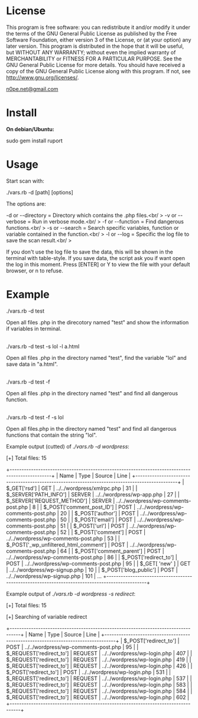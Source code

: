 License
====

This program is free software: you can redistribute it and/or modify it under the terms of the GNU General Public License as published by the Free Software Foundation, either version 3 of the License, or (at your option) any later version.
This program is distributed in the hope that it will be useful, but WITHOUT ANY WARRANTY; without even the implied warranty of MERCHANTABILITY or FITNESS FOR A PARTICULAR PURPOSE. See the GNU General Public License for more details.
You should have received a copy of the GNU General Public License along with this program. If not, see <http://www.gnu.org/licenses/>. 

n0pe.net@gmail.com

Install
====

<b>On debian/Ubuntu:</b>

sudo gem install ruport

Usage
====

Start scan with:

./vars.rb -d [path] [options]

The options are:

-d or --directory = Directory which contains the .php files.<br/ >
-v or --verbose = Run in verbose mode.<br/ >
-f or --function = Find dangerous functions.<br/ >
-s or --search = Search specific variables, function or variable contained in the function.<br/ >
-l or --log = Specific the log file to save the scan result.<br/ >

If you don't use the log file to save the data, this will be shown in the terminal with table-style.
If you save data, the script ask you if want open the log in this moment. Press [ENTER] or Y to view the file with your default browser, or n to refuse.

Example
====

./vars.rb -d test

Open all files .php in the direcotory named "test" and show the information if variables in terminal.
<br><br>

./vars.rb -d test -s lol -l a.html

Open all files .php in the directory named "test", find the variable "lol" and save data in "a.html".
<br><br>

./vars.rb -d test -f

Open all files .php in the directory named "test" and find all dangerous function.
<br><br>

./vars.rb -d test -f -s lol

Open all files.php in the directory named "test" and find all dangerous functions that contain the string "lol".


Example output (cutted) of <i>./vars.rb -d wordpress</i>:


[+] Total files: 15


+-----------------------------------------------------------------------------------------------+
|                 Name                  |  Type   |                Source                | Line |
+-----------------------------------------------------------------------------------------------+
| $_GET['rsd']                          | GET     | ../../wordpress/xmlrpc.php           | 31   |
| $_SERVER['PATH_INFO']                 | SERVER  | ../../wordpress/wp-app.php           | 27   |
| $_SERVER['REQUEST_METHOD']            | SERVER  | ../../wordpress/wp-comments-post.php | 8    |
| $_POST['comment_post_ID']             | POST    | ../../wordpress/wp-comments-post.php | 20   |
| $_POST['author']                      | POST    | ../../wordpress/wp-comments-post.php | 50   |
| $_POST['email']                       | POST    | ../../wordpress/wp-comments-post.php | 51   |
| $_POST['url']                         | POST    | ../../wordpress/wp-comments-post.php | 52   |
| $_POST['comment']                     | POST    | ../../wordpress/wp-comments-post.php | 53   |
| $_POST['_wp_unfiltered_html_comment'] | POST    | ../../wordpress/wp-comments-post.php | 64   |
| $_POST['comment_parent']              | POST    | ../../wordpress/wp-comments-post.php | 86   |
| $_POST['redirect_to']                 | POST    | ../../wordpress/wp-comments-post.php | 95   |
| $_GET[ 'new' ]                        | GET     | ../../wordpress/wp-signup.php        | 10   |
| $_POST['blog_public']                 | POST    | ../../wordpress/wp-signup.php        | 101  |
...
+-----------------------------------------------------------------------------------------------+

Example output of <i>./vars.rb -d wordpress -s redirect</i>:

[+] Total files: 15


[+] Searching of variable redirect

+----------------------------------------------------------------------------------+
|           Name           |  Type   |                Source                | Line |
+----------------------------------------------------------------------------------+
| $_POST['redirect_to']    | POST    | ../../wordpress/wp-comments-post.php | 95   |
| $_REQUEST['redirect_to'] | REQUEST | ../../wordpress/wp-login.php         | 407  |
| $_REQUEST['redirect_to'] | REQUEST | ../../wordpress/wp-login.php         | 419  |
| $_REQUEST['redirect_to'] | REQUEST | ../../wordpress/wp-login.php         | 426  |
| $_POST['redirect_to']    | POST    | ../../wordpress/wp-login.php         | 531  |
| $_REQUEST['redirect_to'] | REQUEST | ../../wordpress/wp-login.php         | 537  |
| $_REQUEST['redirect_to'] | REQUEST | ../../wordpress/wp-login.php         | 583  |
| $_REQUEST['redirect_to'] | REQUEST | ../../wordpress/wp-login.php         | 584  |
| $_REQUEST['redirect_to'] | REQUEST | ../../wordpress/wp-login.php         | 602  |
+----------------------------------------------------------------------------------+

